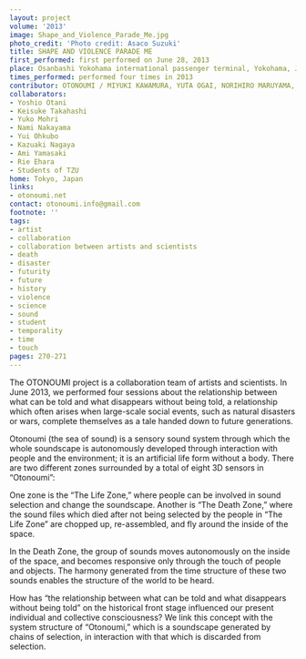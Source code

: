 ```yaml
---
layout: project
volume: '2013'
image: Shape_and_Violence_Parade_Me.jpg
photo_credit: 'Photo credit: Asaco Suzuki'
title: SHAPE AND VIOLENCE PARADE ME
first_performed: first performed on June 28, 2013
place: Osanbashi Yokohama international passenger terminal, Yokohama, Japan
times_performed: performed four times in 2013
contributor: OTONOUMI / MIYUKI KAWAMURA, YUTA OGAI, NORIHIRO MARUYAMA, TATUSYA OGUSU
collaborators:
- Yoshio Otani
- Keisuke Takahashi
- Yuko Mohri
- Nami Nakayama
- Yui Ohkubo
- Kazuaki Nagaya
- Ami Yamasaki
- Rie Ehara
- Students of TZU
home: Tokyo, Japan
links:
- otonoumi.net
contact: otonoumi.info@gmail.com
footnote: ''
tags:
- artist
- collaboration
- collaboration between artists and scientists
- death
- disaster
- futurity
- future
- history
- violence
- science
- sound
- student
- temporality
- time
- touch
pages: 270-271
---
```


The OTONOUMI project is a collaboration team of artists and scientists. In June 2013, we performed four sessions about the relationship between what can be told and what disappears without being told, a relationship which often arises when large-scale social events, such as natural disasters or wars, complete themselves as a tale handed down to future generations.

Otonoumi (the sea of sound) is a sensory sound system through which the whole soundscape is autonomously developed through interaction with people and the environment; it is an artificial life form without a body. There are two different zones surrounded by a total of eight 3D sensors in “Otonoumi”:

One zone is the “The Life Zone,” where people can be involved in sound selection and change the soundscape. Another is “The Death Zone,” where the sound files which died after not being selected by the people in “The Life Zone” are chopped up, re-assembled, and fly around the inside of the space.

In the Death Zone, the group of sounds moves autonomously on the inside of the space, and becomes responsive only through the touch of people and objects. The harmony generated from the time structure of these two sounds enables the structure of the world to be heard.

How has “the relationship between what can be told and what disappears without being told” on the historical front stage influenced our present individual and collective consciousness? We link this concept with the system structure of “Otonoumi,” which is a soundscape generated by chains of selection, in interaction with that which is discarded from selection.
